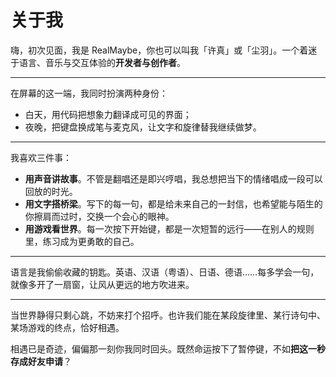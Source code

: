 <script setup>
import SocialLinks from "@/components/ui/SocialLinks.vue";
</script>

# <i class="fas fa-feather-alt"></i> 关于我

嗨，初次见面，我是 RealMaybe，你也可以叫我「许真」或「尘羽」。一个着迷于语言、音乐与交互体验的**开发者与创作者**。

---

在屏幕的这一端，我同时扮演两种身份：

- <span class="tag-Inline-icon"><i class="fas fa-code"></i></span>白天，用代码把想象力翻译成可见的界面；
- <span class="tag-Inline-icon"><i class="fas fa-moon"></i></span>夜晚，把键盘换成笔与麦克风，让文字和旋律替我继续做梦。

---

我喜欢三件事：

- <span class="tag-Inline-icon"><i class="fas fa-music"></i></span>**用声音讲故事**。不管是翻唱还是即兴哼唱，我总想把当下的情绪唱成一段可以回放的时光。
- <span class="tag-Inline-icon"><i class="fas fa-pen-fancy"></i></span>**用文字搭桥梁**。写下的每一句，都是给未来自己的一封信，也希望能与陌生的你擦肩而过时，交换一个会心的眼神。
- <span class="tag-Inline-icon"><i class="fas fa-gamepad"></i></span>**用游戏看世界**。每一次按下开始键，都是一次短暂的远行——在别人的规则里，练习成为更勇敢的自己。

---

<span class="tag-Inline-icon"><i class="fas fa-language"></i></span>语言是我偷偷收藏的钥匙。英语、汉语（粤语）、日语、德语……每多学会一句，就像多开了一扇窗，让风从更远的地方吹进来。

---

当世界静得只剩心跳，不妨来打个招呼。也许我们能在某段旋律里、某行诗句中、某场游戏的终点，恰好相遇。

相遇已是奇迹，偏偏那一刻你我同时回头。既然命运按下了暂停键，不如**把这一秒存成好友申请**？

<div class="icons-box" style="margin-top: 3rem">
    <SocialLinks />
</div>
